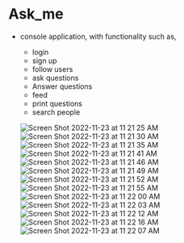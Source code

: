 # Ask_me
 - console application, with functionality such as, 
   - login
   - sign up
   - follow users
   - ask questions
   - Answer questions
   - feed
   - print questions 
   - search people

   ![Screen Shot 2022-11-23 at 11 21 25 AM](https://user-images.githubusercontent.com/77838959/203510875-d0e95cf7-0768-4987-b93c-e535fdfc976d.png)
![Screen Shot 2022-11-23 at 11 21 30 AM](https://user-images.githubusercontent.com/77838959/203510889-1aba073a-d58e-4b00-a34c-8dbc920ac3c4.png)
![Screen Shot 2022-11-23 at 11 21 35 AM](https://user-images.githubusercontent.com/77838959/203510898-b5d8edaf-9a28-4c2d-be03-4c7797445693.png)
![Screen Shot 2022-11-23 at 11 21 41 AM](https://user-images.githubusercontent.com/77838959/203510905-daed3b68-43f1-4073-b103-9296ffaf6512.png)
![Screen Shot 2022-11-23 at 11 21 46 AM](https://user-images.githubusercontent.com/77838959/203510912-0651fb67-350c-4cd2-8fd5-8389cbd6b797.png)
![Screen Shot 2022-11-23 at 11 21 49 AM](https://user-images.githubusercontent.com/77838959/203510922-e8c405a6-4941-4e98-b3fc-057718379ce4.png)
![Screen Shot 2022-11-23 at 11 21 52 AM](https://user-images.githubusercontent.com/77838959/203510928-7c96cb74-56eb-4385-96c7-12043cb55730.png)
![Screen Shot 2022-11-23 at 11 21 55 AM](https://user-images.githubusercontent.com/77838959/203510938-b1a6af9c-51f5-4717-bb00-168b1ac4df44.png)
![Screen Shot 2022-11-23 at 11 22 00 AM](https://user-images.githubusercontent.com/77838959/203510943-c21af7ac-0c0f-4472-a59e-888c62bd06ee.png)
![Screen Shot 2022-11-23 at 11 22 03 AM](https://user-images.githubusercontent.com/77838959/203510953-e10c6f58-ac93-4131-9041-8ca8b5b432c6.png)
![Screen Shot 2022-11-23 at 11 22 12 AM](https://user-images.githubusercontent.com/77838959/203510966-4a1191b1-20c3-4cf1-aae3-6319a97ac9d3.png)
![Screen Shot 2022-11-23 at 11 22 16 AM](https://user-images.githubusercontent.com/77838959/203510973-899ae028-06a6-4ce2-b5f4-95719313b6cf.png)
   ![Screen Shot 2022-11-23 at 11 22 07 AM](https://user-images.githubusercontent.com/77838959/203510962-434d2ae8-f2f4-4019-ad81-b127849bc815.png)
